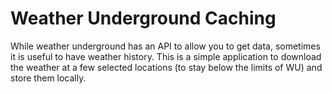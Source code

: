 # Weather Underground Caching

While weather underground has an API to allow you to get data, sometimes it is
useful to have weather history.  This is a simple application to download the
weather at a few selected locations (to stay below the limits of WU) and store
them locally.


